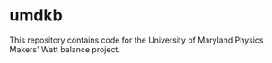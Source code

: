 # umdkb
This repository contains code for the University of Maryland Physics Makers' Watt balance project. 
